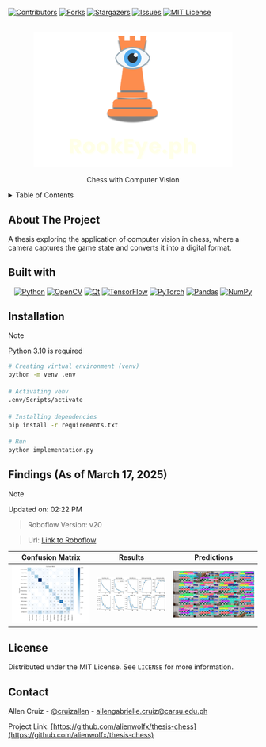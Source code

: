 <!-- Improved compatibility of back to top link: See: https://github.com/othneildrew/Best-README-Template/pull/73 -->

<a id="readme-top"></a>

[![Contributors][contributors-shield]][contributors-url]
[![Forks][forks-shield]][forks-url]
[![Stargazers][stars-shield]][stars-url]
[![Issues][issues-shield]][issues-url]
[![MIT License][license-shield]][license-url]

<!-- PROJECT LOGO -->
<br />
<div align="center">
  <a href="https://github.com/alienwolfx/thesis-chess">
    <img src="img/rookeye.ph.png" alt="Logo">
  </a>

  <p align="center">
    Chess with Computer Vision
    <br />
  </p>
</div>

<!-- TABLE OF CONTENTS -->
<details>
  <summary>Table of Contents</summary>
  <ol>
    <li>
      <a href="#about-the-project">About The Project</a>
      <ul>
        <li><a href="#built-with">Built With</a></li>
      </ul>
    </li>
    <li><a href="#roadmap">Roadmap</a></li>
    <li><a href="#license">License</a></li>
    <li><a href="#contact">Contact</a></li>
  </ol>
</details>

<!-- ABOUT THE PROJECT -->

## About The Project

<!-- [![Product Name Screen Shot][product-screenshot]](https://example.com) -->

A thesis exploring the application of computer vision in chess, where a camera captures the game state and converts it into a digital format.

## Built with

<div align="center">

[![Python][Python]][Python-url] [![OpenCV][OpenCV]][OpenCV-url] [![Qt][Qt]][Qt-url]
[![TensorFlow][TensorFlow]][TensorFlow-url] [![PyTorch][PyTorch]][PyTorch-url] [![Pandas][Pandas]][Pandas-url]
[![NumPy][NumPy]][NumPy-url]

</div>

## Installation

> [!NOTE]
> Python 3.10 is required

```bash
# Creating virtual environment (venv)
python -m venv .env

# Activating venv
.env/Scripts/activate

# Installing dependencies
pip install -r requirements.txt

# Run
python implementation.py

```

## Findings (As of March 17, 2025)

>[!NOTE]
> Updated on: 02:22 PM

> Roboflow Version: v20

> Url: [Link to Roboflow](https://app.roboflow.com/rookeye/rookeye/20)

| Confusion Matrix | Results | Predictions |
|:---:|:---:|:---:|
| ![Confusion Matrix](findings/v20/confusion_matrix.png) | ![Results](findings/v20/results.png) | ![Predictions](findings/v20/val_batch0_pred.jpg) |
## License

Distributed under the MIT License. See `LICENSE` for more information.

## Contact

Allen Cruiz - [@cruizallen](https://instagram.com/cruizallen) - <allengabrielle.cruiz@carsu.edu.ph>

Project Link: [https://github.com/alienwolfx/thesis-chess](https://github.com/alienwolfx/thesis-chess)

<!-- MARKDOWN LINKS & IMAGES -->
<!-- https://www.markdownguide.org/basic-syntax/#reference-style-links -->

[contributors-shield]: https://img.shields.io/github/contributors/alienwolfx/thesis-chess.svg?style=for-the-badge
[contributors-url]: https://github.com/alienwolfx/thesis-chess/graphs/contributors
[forks-shield]: https://img.shields.io/github/forks/alienwolfx/thesis-chess.svg?style=for-the-badge
[forks-url]: https://github.com/alienwolfx/thesis-chess/network/members
[stars-shield]: https://img.shields.io/github/stars/alienwolfx/thesis-chess.svg?style=for-the-badge
[stars-url]: https://github.com/alienwolfx/thesis-chess/stargazers
[issues-shield]: https://img.shields.io/github/issues/alienwolfx/thesis-chess.svg?style=for-the-badge
[issues-url]: https://github.com/alienwolfx/thesis-chess/issues
[license-shield]: https://img.shields.io/github/license/alienwolfx/thesis-chess.svg?style=for-the-badge
[license-url]: https://github.com/alienwolfx/thesis-chess/blob/master/LICENSE.txt
[Python]: https://img.shields.io/badge/python-3776AB?style=for-the-badge
[Python-url]: https://www.python.org/
[OpenCV]: https://img.shields.io/badge/OpenCV-5C3EE8?style=for-the-badge
[OpenCV-url]: https://opencv.org/
[Qt]: https://img.shields.io/badge/Qt-41CD52?style=for-the-badge
[Qt-url]: https://www.qt.io/
[TensorFlow]: https://img.shields.io/badge/TensorFlow-FF6F00?style=for-the-badge
[TensorFlow-url]: https://www.tensorflow.org/
[PyTorch]: https://img.shields.io/badge/PyTorch-FF0000?style=for-the-badge
[PyTorch-url]: https://pytorch.org/
[Pandas]: https://img.shields.io/badge/Pandas-150458?style=for-the-badge
[Pandas-url]: https://pandas.pydata.org/
[NumPy]: https://img.shields.io/badge/NumPy-013243?style=for-the-badge
[NumPy-url]: https://numpy.org/
